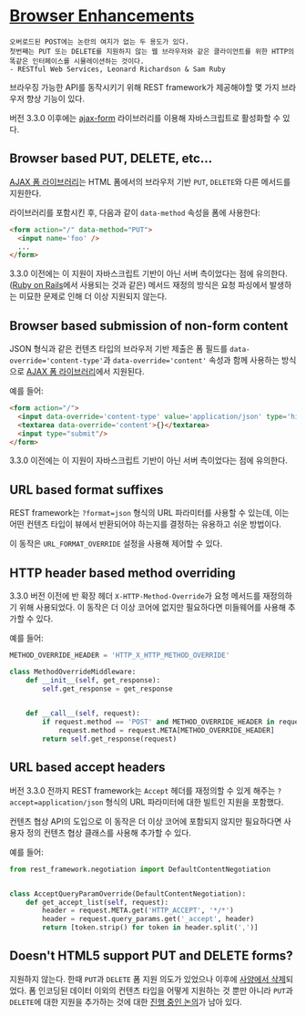 # [Browser Enhancements](https://www.django-rest-framework.org/topics/browser-enhancements/)
```
오버로드된 POST에는 논란의 여지가 없는 두 용도가 있다.
첫번째는 PUT 또는 DELETE를 지원하지 않는 웹 브라우저와 같은 클라이언트를 위한 HTTP의 똑같은 인터페이스를 시뮬레이션하는 것이다.
- RESTful Web Services, Leonard Richardson & Sam Ruby
```

브라우징 가능한 API를 동작시키기 위해 REST framework가 제공해야할 몇 가지 브라우저 향상 기능이 있다.

버전 3.3.0 이후에는 [ajax-form](https://github.com/tomchristie/ajax-form) 라이브러리를 이용해 자바스크립트로 활성화할 수 있다.

## Browser based PUT, DELETE, etc...
[AJAX 폼 라이브러리](https://github.com/tomchristie/ajax-form)는 HTML 폼에서의 브라우저 기반 `PUT`, `DELETE`와 다른 메서드를 지원한다.

라이브러리를 포함시킨 후, 다음과 같이 `data-method` 속성을 폼에 사용한다:

```html
<form action="/" data-method="PUT">
  <input name='foo' />
  ...
</form>
```

3.3.0 이전에는 이 지원이 자바스크립트 기반이 아닌 서버 측이었다는 점에 유의한다. ([Ruby on Rails](https://guides.rubyonrails.org/form_helpers.html#how-do-forms-with-put-or-delete-methods-work)에서 사용되는 것과 같은) 메서드 재정의 방식은 요청 파싱에서 발생하는 미묘한 문제로 인해 더 이상 지원되지 않는다.

## Browser based submission of non-form content
JSON 형식과 같은 컨텐츠 타입의 브라우저 기반 제출은 폼 필드를 `data-override='content-type'`과 `data-override='content'` 속성과 함께 사용하는 방식으로 [AJAX 폼 라이브러리](https://github.com/tomchristie/ajax-form)에서 지원된다.

예를 들어:

```html
<form action="/">
  <input data-override='content-type' value='application/json' type='hidden'/>
  <textarea data-override='content'>{}</textarea>
  <input type="submit"/>
</form>
```

3.3.0 이전에는 이 지원이 자바스크립트 기반이 아닌 서버 측이었다는 점에 유의한다.

## URL based format suffixes
REST framework는 `?format=json` 형식의 URL 파라미터를 사용할 수 있는데, 이는 어떤 컨텐츠 타입이 뷰에서 반환되어야 하는지를 결정하는 유용하고 쉬운 방법이다.

이 동작은 `URL_FORMAT_OVERRIDE` 설정을 사용해 제어할 수 있다.

## HTTP header based method overriding
3.3.0 버전 이전에 반 확장 헤더 `X-HTTP-Method-Override`가 요청 메서드를 재정의하기 위해 사용되었다. 이 동작은 더 이상 코어에 없지만 필요하다면 미들웨어를 사용해 추가할 수 있다.

예를 들어:

```python
METHOD_OVERRIDE_HEADER = 'HTTP_X_HTTP_METHOD_OVERRIDE'

class MethodOverrideMiddleware:
    def __init__(self, get_response):
        self.get_response = get_response
    

    def __call__(self, request):
        if request.method == 'POST' and METHOD_OVERRIDE_HEADER in request.META:
            request.method = request.META[METHOD_OVERRIDE_HEADER]
        return self.get_response(request)
```

## URL based accept headers
버전 3.3.0 전까지 REST framework는 `Accept` 헤더를 재정의할 수 있게 해주는 `?accept=application/json` 형식의 URL 파라미터에 대한 빌트인 지원을 포함했다.

컨텐츠 협상 API의 도입으로 이 동작은 더 이상 코어에 포함되지 않지만 필요하다면 사용자 정의 컨텐츠 협상 클래스를 사용해 추가할 수 있다.

예를 들어:

```python
from rest_framework.negotiation import DefaultContentNegotiation


class AcceptQueryParamOverride(DefaultContentNegotiation):
    def get_accept_list(self, request):
        header = request.META.get('HTTP_ACCEPT', '*/*')
        header = request.query_params.get('_accept', header)
        return [token.strip() for token in header.split(',')]
```

## Doesn't HTML5 support PUT and DELETE forms?
지원하지 않는다. 한때 `PUT`과 `DELETE` 폼 지원 의도가 있었으나 이후에 [사양에서 삭제](https://www.w3.org/TR/html5-diff/#changes-2010-06-24)되었다. 폼 인코딩된 데이터 이외의 컨텐츠 타입을 어떻게 지원하는 것 뿐만 아니라 `PUT`과 `DELETE`에 대한 지원을 추가하는 것에 대한 [진행 중인 논의](http://amundsen.com/examples/put-delete-forms/)가 남아 있다.